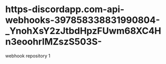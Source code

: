 # https-discordapp.com-api-webhooks-397858338831990804-_YnohXsY2zJtbdHpzFUwm68XC4Hn3eoohrlMZszS503S-
webhook repository 1
